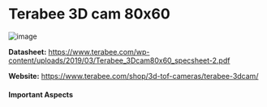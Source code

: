 # Terabee 3D cam 80x60
![image](https://user-images.githubusercontent.com/35274689/58890750-d5bfe580-86b0-11e9-9a3d-85ebcb07f5d3.png)

**Datasheet:** https://www.terabee.com/wp-content/uploads/2019/03/Terabee_3Dcam80x60_specsheet-2.pdf

**Website:** https://www.terabee.com/shop/3d-tof-cameras/terabee-3dcam/

#### Important Aspects





